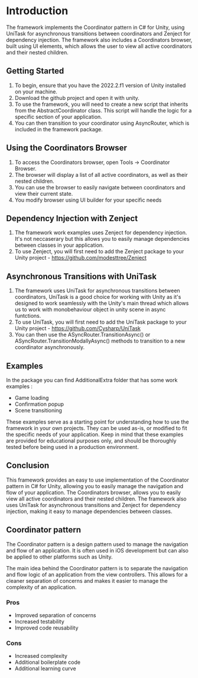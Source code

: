 # Introduction
The framework implements the Coordinator pattern in C# for Unity, using UniTask for asynchronous transitions between coordinators and Zenject for dependency injection. The framework also includes a Coordinators browser, built using UI elements, which allows the user to view all active coordinators and their nested children.

## Getting Started
1. To begin, ensure that you have the 2022.2.f1 version of Unity installed on your machine.
2. Download the github project and open it with unity.
3. To use the framework, you will need to create a new script that inherits from the AbstractCoordinator class. This script will handle the logic for a specific section of your application.
4. You can then transition to your coordinator using AsyncRouter, which is included in the framework package.
## Using the Coordinators Browser
1. To access the Coordinators browser, open Tools -> Coordinator Browser.
2. The browser will display a list of all active coordinators, as well as their nested children.
3. You can use the browser to easily navigate between coordinators and view their current state.
4. You modify browser using UI builder for your specific needs
## Dependency Injection with Zenject
1. The framework work examples uses Zenject for dependency injection. It's not neccaserary but this allows you to easily manage dependencies between classes in your application.
2. To use Zenject, you will first need to add the Zenject package to your Unity project - https://github.com/modesttree/Zenject
## Asynchronous Transitions with UniTask
1. The framework uses UniTask for asynchronous transitions between coordinators, UniTask is a good choice for working with Unity as it's designed to work seamlessly with the Unity's main thread which allows us to work with monobehaviour object in unity scene in async funtctions.
2. To use UniTask, you will first need to add the UniTask package to your Unity project - https://github.com/Cysharp/UniTask
3. You can then use the ASyncRouter.TransitionAsync() or ASyncRouter.TransitionModallyAsync() methods to transition to a new coordinator asynchronously.
## Examples
In the package you can find AdditionalExtra folder that has some work examples :

- Game loading
- Confirmation popup
- Scene transitioning

These examples serve as a starting point for understanding how to use the framework in your own projects. They can be used as-is, or modified to fit the specific needs of your application. Keep in mind that these examples are provided for educational purposes only, and should be thoroughly tested before being used in a production environment.

## Conclusion
This framework provides an easy to use implementation of the Coordinator pattern in C# for Unity, allowing you to easily manage the navigation and flow of your application. The Coordinators browser, allows you to easily view all active coordinators and their nested children. The framework also uses UniTask for asynchronous transitions and Zenject for dependency injection, making it easy to manage dependencies between classes.

## Coordinator pattern
The Coordinator pattern is a design pattern used to manage the navigation and flow of an application. It is often used in iOS development but can also be applied to other platforms such as Unity.

The main idea behind the Coordinator pattern is to separate the navigation and flow logic of an application from the view controllers. This allows for a cleaner separation of concerns and makes it easier to manage the complexity of an application.

### Pros
- Improved separation of concerns
- Increased testability
- Improved code reusability
### Cons
- Increased complexity
- Additional boilerplate code
- Additional learning curve
